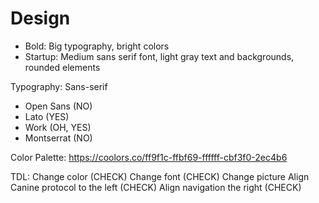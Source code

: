 # Design
- Bold: Big typography, bright colors
- Startup: Medium sans serif font, light gray text and backgrounds, rounded elements  

Typography: Sans-serif
- Open Sans (NO)
- Lato (YES)
- Work (OH, YES)
- Montserrat (NO)

Color Palette:
https://coolors.co/ff9f1c-ffbf69-ffffff-cbf3f0-2ec4b6

TDL:
Change color (CHECK)
Change font (CHECK)
Change picture
Align Canine protocol to the left (CHECK)
Align navigation the right (CHECK)